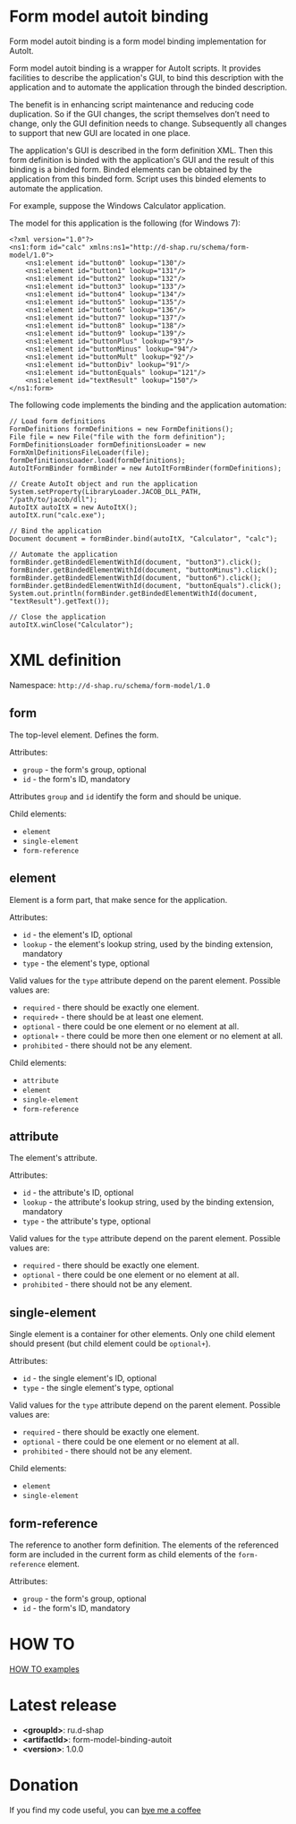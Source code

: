 # Form model autoit binding
Form model autoit binding is a form model binding implementation for AutoIt.

Form model autoit binding is a wrapper for AutoIt scripts.
It provides facilities to describe the application's GUI, to bind this description with the application and to automate the application through the binded description.

The benefit is in enhancing script maintenance and reducing code duplication.
So if the GUI changes, the script themselves don’t need to change, only the GUI definition needs to change.
Subsequently all changes to support that new GUI are located in one place.

The application's GUI is described in the form definition XML.
Then this form definition is binded with the application's GUI and the result of this binding is a binded form.
Binded elements can be obtained by the application from this binded form.
Script uses this binded elements to automate the application.

For example, suppose the Windows Calculator application.

The model for this application is the following (for Windows 7):
```
<?xml version="1.0"?>
<ns1:form id="calc" xmlns:ns1="http://d-shap.ru/schema/form-model/1.0">
    <ns1:element id="button0" lookup="130"/>
    <ns1:element id="button1" lookup="131"/>
    <ns1:element id="button2" lookup="132"/>
    <ns1:element id="button3" lookup="133"/>
    <ns1:element id="button4" lookup="134"/>
    <ns1:element id="button5" lookup="135"/>
    <ns1:element id="button6" lookup="136"/>
    <ns1:element id="button7" lookup="137"/>
    <ns1:element id="button8" lookup="138"/>
    <ns1:element id="button9" lookup="139"/>
    <ns1:element id="buttonPlus" lookup="93"/>
    <ns1:element id="buttonMinus" lookup="94"/>
    <ns1:element id="buttonMult" lookup="92"/>
    <ns1:element id="buttonDiv" lookup="91"/>
    <ns1:element id="buttonEquals" lookup="121"/>
    <ns1:element id="textResult" lookup="150"/>
</ns1:form>
```

The following code implements the binding and the application automation:
```
// Load form definitions
FormDefinitions formDefinitions = new FormDefinitions();
File file = new File("file with the form definition");
FormDefinitionsLoader formDefinitionsLoader = new FormXmlDefinitionsFileLoader(file);
formDefinitionsLoader.load(formDefinitions);
AutoItFormBinder formBinder = new AutoItFormBinder(formDefinitions);

// Create AutoIt object and run the application
System.setProperty(LibraryLoader.JACOB_DLL_PATH, "/path/to/jacob/dll");
AutoItX autoItX = new AutoItX();
autoItX.run("calc.exe");

// Bind the application
Document document = formBinder.bind(autoItX, "Calculator", "calc");

// Automate the application
formBinder.getBindedElementWithId(document, "button3").click();
formBinder.getBindedElementWithId(document, "buttonMinus").click();
formBinder.getBindedElementWithId(document, "button6").click();
formBinder.getBindedElementWithId(document, "buttonEquals").click();
System.out.println(formBinder.getBindedElementWithId(document, "textResult").getText());

// Close the application
autoItX.winClose("Calculator");
```

# XML definition
Namespace: ```http://d-shap.ru/schema/form-model/1.0```

## form
The top-level element. Defines the form.

Attributes:
* ```group``` - the form's group, optional
* ```id``` - the form's ID, mandatory

Attributes ```group``` and ```id``` identify the form and should be unique.

Child elements:
* ```element```
* ```single-element```
* ```form-reference```

## element
Element is a form part, that make sence for the application.

Attributes:
* ```id``` - the element's ID, optional
* ```lookup``` - the element's lookup string, used by the binding extension, mandatory
* ```type``` - the element's type, optional

Valid values for the ```type``` attribute depend on the parent element.
Possible values are:
* ```required``` - there should be exactly one element.
* ```required+``` - there should be at least one element.
* ```optional``` - there could be one element or no element at all.
* ```optional+``` - there could be more then one element or no element at all.
* ```prohibited``` - there should not be any element.

Child elements:
* ```attribute```
* ```element```
* ```single-element```
* ```form-reference```

## attribute
The element's attribute.

Attributes:
* ```id``` - the attribute's ID, optional
* ```lookup``` - the attribute's lookup string, used by the binding extension, mandatory
* ```type``` - the attribute's type, optional

Valid values for the ```type``` attribute depend on the parent element.
Possible values are:
* ```required``` - there should be exactly one element.
* ```optional``` - there could be one element or no element at all.
* ```prohibited``` - there should not be any element.

## single-element
Single element is a container for other elements.
Only one child element should present (but child element could be ```optional+```).

Attributes:
* ```id``` - the single element's ID, optional
* ```type``` - the single element's type, optional

Valid values for the ```type``` attribute depend on the parent element.
Possible values are:
* ```required``` - there should be exactly one element.
* ```optional``` - there could be one element or no element at all.
* ```prohibited``` - there should not be any element.

Child elements:
* ```element```
* ```single-element```

## form-reference
The reference to another form definition.
The elements of the referenced form are included in the current form as child elements of the ```form-reference``` element.

Attributes:
* ```group``` - the form's group, optional
* ```id``` - the form's ID, mandatory

# HOW TO
[HOW TO examples](HOWTO.md)

# Latest release
* **&lt;groupId&gt;**: ru.d-shap
* **&lt;artifactId&gt;**: form-model-binding-autoit
* **&lt;version&gt;**: 1.0.0

# Donation
If you find my code useful, you can [bye me a coffee](https://www.paypal.me/dshapovalov)
